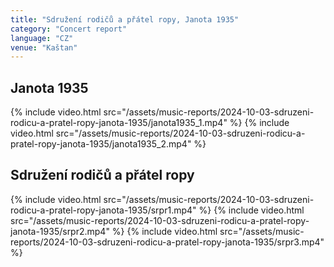 ```yaml
---
title: "Sdružení rodičů a přátel ropy, Janota 1935"
category: "Concert report"
language: "CZ"
venue: "Kaštan"
---
```


## Janota 1935
{% include video.html src="/assets/music-reports/2024-10-03-sdruzeni-rodicu-a-pratel-ropy-janota-1935/janota1935_1.mp4" %}
{% include video.html src="/assets/music-reports/2024-10-03-sdruzeni-rodicu-a-pratel-ropy-janota-1935/janota1935_2.mp4" %}

## Sdružení rodičů a přátel ropy
{% include video.html src="/assets/music-reports/2024-10-03-sdruzeni-rodicu-a-pratel-ropy-janota-1935/srpr1.mp4" %}
{% include video.html src="/assets/music-reports/2024-10-03-sdruzeni-rodicu-a-pratel-ropy-janota-1935/srpr2.mp4" %}
{% include video.html src="/assets/music-reports/2024-10-03-sdruzeni-rodicu-a-pratel-ropy-janota-1935/srpr3.mp4" %}
